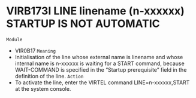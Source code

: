 # VIRB173I LINE linename (n-xxxxxx) STARTUP IS NOT AUTOMATIC
`Module`
- VIR0B17
`Meaning`
- Initialisation of the line whose external name is linename and whose internal name is n-xxxxxx is waiting for a START command, because WAIT-COMMAND is specified in the “Startup prerequisite” field in the definition of the line.
`Action`
- To activate the line, enter the VIRTEL command LINE=n-xxxxxx,START at the system console.
